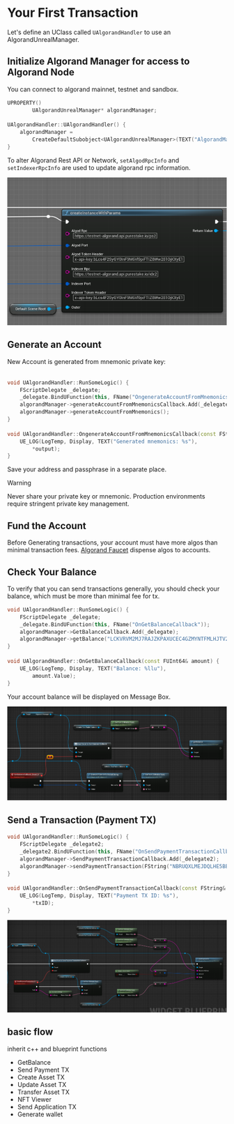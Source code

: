 # Your First Transaction
Let's define an UClass called `UAlgorandHandler` to use an AlgorandUnrealManager.

## Initialize Algorand Manager for access to Algorand Node

You can connect to algorand mainnet, testnet and sandbox.
```c++
UPROPERTY()
		UAlgorandUnrealManager* algorandManager;

UAlgorandHandler::UAlgorandHandler() { 
	algorandManager = 
		CreateDefaultSubobject<UAlgorandUnrealManager>(TEXT("AlgorandManager"));
}
```
To alter Algorand Rest API or Network,  `setAlgodRpcInfo` and `setIndexerRpcInfo` are used to update algorand rpc information.


![Initialize Algorand Manager On Blueprint](../images/init_algo_mananger.png)

## Generate an Account

New Account is generated from mnemonic private key:

```c++

void UAlgorandHandler::RunSomeLogic() {
    FScriptDelegate _delegate;
    _delegate.BindUFunction(this, FName("OngenerateAccountFromMnemonicsCallback"));
    algorandManager->generateAccountFromMnemonicsCallback.Add(_delegate);
    algorandManager->generateAccountFromMnemonics();
}

void UAlgorandHandler::OngenerateAccountFromMnemonicsCallback(const FString& output) {
    UE_LOG(LogTemp, Display, TEXT("Generated mnemonics: %s"),
        *output);
}

```

Save your address and passphrase in a separate place.

> [!Warning]
> Never share your private key or mnemonic. Production environments require stringent private key management.

## Fund the Account

Before Generating transactions, your account must have more algos than minimal transaction fees. [Algorand Faucet](https://dispenser.testnet.aws.algodev.network/) dispense algos to accounts.

## Check Your Balance

To verify that you can send transactions generally, you should check your balance, which must be more than minimal fee for tx.

```c++
void UAlgorandHandler::RunSomeLogic() {
    FScriptDelegate _delegate;
    _delegate.BindUFunction(this, FName("OnGetBalanceCallback"));
    algorandManager->GetBalanceCallback.Add(_delegate);
    algorandManager->getBalance("LCKVRVM2MJ7RAJZKPAXUCEC4GZMYNTFMLHJTV2KF6UGNXUFQFIIMSXRVM4");
}

void UAlgorandHandler::OnGetBalanceCallback(const FUInt64& amount) {
    UE_LOG(LogTemp, Display, TEXT("Balance: %llu"),
        amount.Value);
}
```

Your account balance will be displayed on Message Box.

![Get Balance On Blueprint](../images/get_balance.png)

## Send a Transaction  (Payment TX)

```c++
void UAlgorandHandler::RunSomeLogic() {
    FScriptDelegate _delegate2;
    _delegate2.BindUFunction(this, FName("OnSendPaymentTransactionCallback"));
    algorandManager->SendPaymentTransactionCallback.Add(_delegate2);
    algorandManager->sendPaymentTransaction(FString("NBRUQXLMEJDQLHE5BBEFBQ3FF4F3BZYWCUBBQM67X6EOEW2WHGS764OQXE"), 100, FString("Sent 100 algo to NBRUQXLMEJDQLHE5BBEFBQ3FF4F3BZYWCUBBQM67X6EOEW2WHGS764OQXE."));
}

void UAlgorandHandler::OnSendPaymentTransactionCallback(const FString& txID) {
    UE_LOG(LogTemp, Display, TEXT("Payment TX ID: %s"),
        *txID);
}
```

![Send Payment TX On Blueprint](../images/payment_tx.png)

## basic flow
 inherit c++ and blueprint functions  
 - GetBalance
 - Send Payment TX
 - Create Asset TX
 - Update Asset TX
 - Transfer Asset TX
 - NFT Viewer
 - Send Application TX
 - Generate wallet